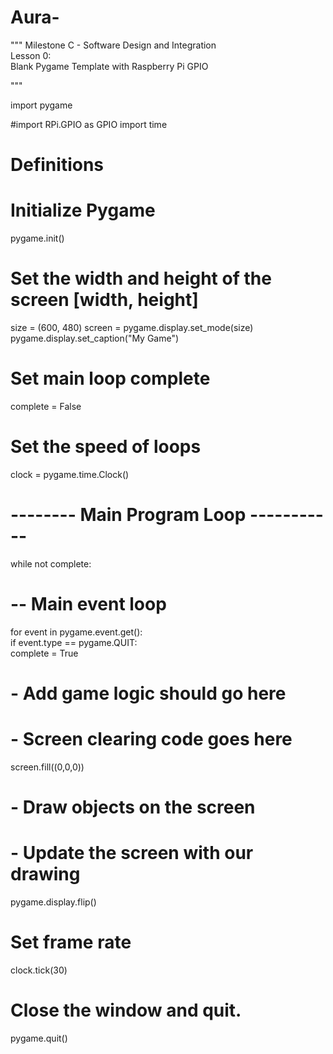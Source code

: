 # Aura-
"""  Milestone C - Software Design and Integration    
Lesson 0:  
Blank Pygame Template with Raspberry Pi GPIO   

"""   

import pygame  

#import RPi.GPIO as GPIO 
import time   

# Definitions   

# Initialize Pygame 
pygame.init()   

# Set the width and height of the screen [width, height] 
size = (600, 480) 
screen = pygame.display.set_mode(size) 
pygame.display.set_caption("My Game")   

# Set main loop complete 
complete = False   

# Set the speed of loops 
clock = pygame.time.Clock()   

# -------- Main Program Loop ----------- 
while not complete:     
  # -- Main event loop    
 for event in pygame.event.get():         
  if event.type == pygame.QUIT:             
      complete = True       
      
# - Add game logic should go here       

# - Screen clearing code goes here     
screen.fill((0,0,0))      

# - Draw objects on the screen                

# - Update the screen with our drawing     
pygame.display.flip()      

# Set frame rate     
clock.tick(30)   

# Close the window and quit. 
pygame.quit()
